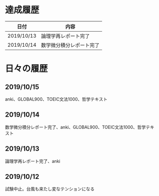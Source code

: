 # 達成履歴
|日付|内容|
----|---- 
|2019/10/13|論理学再レポート完了|
|2019/10/14|数学微分積分レポート完了|
# 日々の履歴
## 2019/10/15
anki、GLOBAL900、TOEIC文法1000、哲学テキスト
## 2019/10/14
数学微分積分レポート完了、anki、GLOBAL900、TOEIC文法1000、哲学テキスト
## 2019/10/13
論理学再レポート完了、anki
## 2019/10/12
試験中止。台風も来たし変なテンションになる
